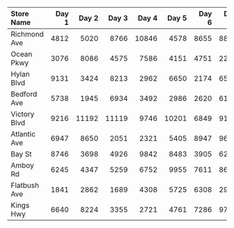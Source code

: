 | Store Name   |   Day 1 |   Day 2 |   Day 3 |   Day 4 |   Day 5 |   Day 6 |   Day 7 |   Day 8 |   Day 9 |   Day 10 |   Day 11 |   Day 12 |   Day 13 |   Day 14 |   Day 15 |   Day 16 |   Day 17 |   Day 18 |   Day 19 |   Day 20 |   Day 21 |   Day 22 |   Day 23 |   Day 24 |   Day 25 |   Day 26 |   Day 27 |   Day 28 |   Day 29 |   Day 30 |
|:-------------|--------:|--------:|--------:|--------:|--------:|--------:|--------:|--------:|--------:|---------:|---------:|---------:|---------:|---------:|---------:|---------:|---------:|---------:|---------:|---------:|---------:|---------:|---------:|---------:|---------:|---------:|---------:|---------:|---------:|---------:|
| Richmond Ave |    4812 |    5020 |    8766 |   10846 |    4578 |    8655 |    8830 |    7666 |    3541 |     6872 |    10873 |     5918 |    11730 |     3525 |     9620 |     4567 |     2414 |     9195 |     8425 |     6122 |     3456 |     6705 |    11938 |     8810 |     8684 |    11922 |     9277 |     4224 |     2548 |     7980 |
| Ocean Pkwy   |    3076 |    8086 |    4575 |    7586 |    4151 |    4751 |    2221 |    4254 |    6077 |     5417 |     9322 |     4325 |     5061 |     5783 |     9365 |     6310 |     2826 |     4516 |     8167 |     6522 |     7629 |     6026 |     5760 |     2468 |     4363 |     7951 |     2565 |     6783 |     6233 |     4191 |
| Hylan Blvd   |    9131 |    3424 |    8213 |    2962 |    6650 |    2174 |    6590 |    6877 |    3750 |     5117 |     9799 |     6114 |     6634 |     2165 |     9040 |     5995 |     6527 |     8483 |     2106 |     5428 |     5086 |     5837 |     3842 |     4051 |     2304 |     6864 |     2825 |     4169 |     2946 |     4561 |
| Bedford Ave  |    5738 |    1945 |    6934 |    3492 |    2986 |    2620 |    6150 |    6292 |    4818 |     3211 |     5544 |     6120 |     7820 |     6947 |     7713 |     5468 |     6155 |     7095 |     2048 |     3128 |     5820 |     7425 |     2598 |     7149 |     2864 |     2596 |     4041 |     6602 |     2420 |     4429 |
| Victory Blvd |    9216 |   11192 |   11119 |    9746 |   10201 |    6849 |    9148 |   10604 |    8036 |     4315 |     4053 |    11299 |     5330 |     4725 |     7069 |     3873 |     3690 |     9847 |     5964 |     5413 |     4900 |    10477 |    10683 |     9711 |     6684 |     9378 |     2574 |     3682 |     8856 |     3787 |
| Atlantic Ave |    6947 |    8650 |    2051 |    2321 |    5405 |    8947 |    9659 |    9935 |    8413 |     9633 |     2956 |     7865 |     8860 |     2558 |     7784 |     4254 |     5197 |     2291 |     4934 |     2608 |     2888 |     2329 |     7938 |     6919 |     9559 |     2978 |     6474 |     5370 |     3637 |     4544 |
| Bay St       |    8746 |    3698 |    4926 |    9842 |    8483 |    3905 |    6269 |    3716 |    3568 |     8974 |     9126 |     9408 |     4117 |     4191 |     5340 |     5137 |     2719 |     5427 |     4161 |     4251 |     4448 |     8204 |     5384 |     3732 |     6472 |     3976 |     7988 |     5453 |     9632 |     2708 |
| Amboy Rd     |    6245 |    4347 |    5259 |    6752 |    9955 |    7611 |    8605 |    4998 |    9900 |     2531 |     3955 |     4913 |     8556 |     3575 |     9320 |     3572 |     3542 |     6184 |     7572 |     6711 |     9424 |     6553 |     7608 |     4915 |     5234 |     3792 |     5538 |     2620 |     2728 |     9990 |
| Flatbush Ave |    1841 |    2862 |    1689 |    4308 |    5725 |    6308 |    2952 |    3648 |    1918 |     4470 |     5576 |     3923 |     7888 |     2513 |     5097 |     5896 |     6190 |     5352 |     6803 |     4909 |     4411 |     4134 |     4617 |     6434 |     6169 |     7610 |     3817 |     4995 |     4436 |     2143 |
| Kings Hwy    |    6640 |    8224 |    3355 |    2721 |    4761 |    7286 |    9747 |    7417 |    2698 |     3552 |     6014 |    11869 |     7144 |    10809 |     9946 |     6085 |     6546 |     7438 |     8746 |     2528 |     6345 |     6658 |     7112 |     3055 |     2694 |     3715 |     3775 |     2644 |    11458 |     3009 |